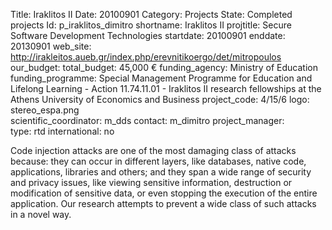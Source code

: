 Title: Iraklitos II
Date:  20100901
Category: Projects
State: Completed projects
Id: p_iraklitos_dimitro
shortname: Iraklitos II
projtitle: Secure Software Development Technologies
startdate: 20100901
enddate: 20130901
web_site: http://irakleitos.aueb.gr/index.php/erevnitikoergo/det/mitropoulos
our_budget:
total_budget: 45,000 €
funding_agency: Ministry of Education
funding_programme: Special Management Programme for Education and Lifelong Learning - Action 11.74.11.01 - Iraklitos II research fellowships at the Athens University of Economics and Business
project_code: 4/15/6
logo: stereo_espa.png  
scientific_coordinator: m_dds
contact: m_dimitro
project_manager:  
type: rtd
international: no

Code injection attacks are one of the most damaging class of attacks because: they can occur in different layers, like databases, native code, applications, libraries and others; and they span a wide range of security and privacy issues, like viewing sensitive information, destruction or modification of sensitive data, or even stopping the execution of the entire application. Our research attempts to prevent a wide class of such attacks in a novel way.
